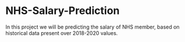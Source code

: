 # NHS-Salary-Prediction
In this project we will be predicting the salary of NHS member, based on historical data present over 2018-2020 values. 
